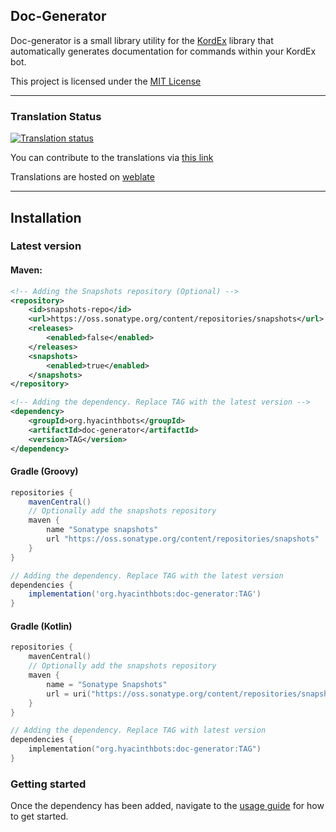 ## Doc-Generator
Doc-generator is a small library utility for the [KordEx](https://github.com/Kord-Extensions/kord-extensions) library 
that automatically generates documentation for commands within your KordEx bot.

This project is licensed under the [MIT License](https://mit-license.org/)

---

### Translation Status

<a href="https://hosted.weblate.org/engage/lilybot/">
<img src="https://hosted.weblate.org/widget/lilybot/doc-generator/287x66-black.png" alt="Translation status" />
</a>

You can contribute to the translations via [this link](https://hosted.weblate.org/engage/lilybot/)

Translations are hosted on [weblate](https://hosted.weblate.org)

---


## Installation

### Latest version

#### Maven:

```xml
<!-- Adding the Snapshots repository (Optional) -->
<repository>
    <id>snapshots-repo</id>
    <url>https://oss.sonatype.org/content/repositories/snapshots</url>
    <releases>
        <enabled>false</enabled>
    </releases>
    <snapshots>
        <enabled>true</enabled>
    </snapshots>
</repository>
```
```xml
<!-- Adding the dependency. Replace TAG with the latest version -->
<dependency>
    <groupId>org.hyacinthbots</groupId>
    <artifactId>doc-generator</artifactId>
    <version>TAG</version>
</dependency>
```

#### Gradle (Groovy)

```groovy
repositories {
    mavenCentral()
    // Optionally add the snapshots repository
    maven {
        name "Sonatype snapshots"
        url "https://oss.sonatype.org/content/repositories/snapshots"
    }
}

// Adding the dependency. Replace TAG with the latest version
dependencies {
    implementation('org.hyacinthbots:doc-generator:TAG')
}
```

#### Gradle (Kotlin)
```kotlin
repositories {
    mavenCentral()
    // Optionally add the snapshots repository
    maven {
        name = "Sonatype Snapshots"
        url = uri("https://oss.sonatype.org/content/repositories/snapshots")
    }
}

// Adding the dependency. Replace TAG with latest version
dependencies {
    implementation("org.hyacinthbots:doc-generator:TAG")
}
```

### Getting started
Once the dependency has been added, navigate to the [usage guide](/docs/usage-guide.md) for how to get started.
